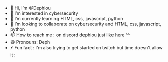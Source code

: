 - 👋 Hi, I’m @Dephiou
- 👀 I’m interested in cybersecurity
- 🌱 I’m currently learning HTML, css, javascript, python
- 💞️ I’m looking to collaborate on cybersecurity and HTML, css, javascript, python
- 📫 How to reach me : on discord dephiou just like here ^^
- 😄 Pronouns: Deph
- ⚡ Fun fact : I'm also trying to get started on twitch but time doesn't allow it : 
